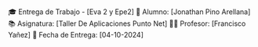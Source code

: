 🎓 Entrega de Trabajo - [Eva 2 y Epe2]
📅 Alumno: [Jonathan Pino Arellana]
📚 Asignatura: [Taller De Aplicaciones Punto Net]
🧑‍🏫 Profesor: [Francisco Yañez]
📆 Fecha de Entrega: [04-10-2024]
